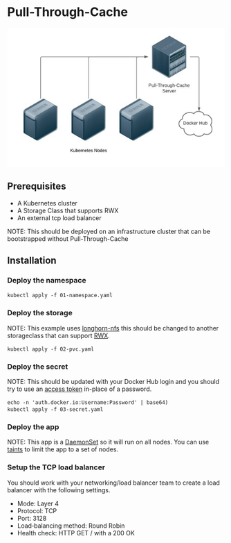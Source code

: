 # Pull-Through-Cache

![Diagram](diagram.png)

## Prerequisites​

- A Kubernetes cluster​
- A Storage Class that supports RWX​
- An external tcp load balancer​

NOTE: This should be deployed on an infrastructure cluster that can be bootstrapped without Pull-Through-Cache

## Installation

### Deploy the namespace

```
kubectl apply -f 01-namespace.yaml
```

### Deploy the storage

NOTE: This example uses [longhorn-nfs](https://longhorn.io/docs/1.0.2/advanced-resources/rwx-workloads/) this should be changed to another storageclass that can support [RWX](https://kubernetes.io/docs/concepts/storage/persistent-volumes/#access-modes).

```
kubectl apply -f 02-pvc.yaml
```

### Deploy the secret

NOTE: This should be updated with your Docker Hub login and you should try to use an [access token](https://docs.docker.com/docker-hub/access-tokens/) in-place of a password.

```
echo -n 'auth.docker.io:Username:Password' | base64)
kubectl apply -f 03-secret.yaml
```

### Deploy the app

NOTE: This app is a [DaemonSet](https://kubernetes.io/docs/concepts/workloads/controllers/daemonset/) so it will run on all nodes. You can use [taints](https://kubernetes.io/docs/concepts/workloads/controllers/daemonset/#taints-and-tolerations) to limit the app to a set of nodes.

### Setup the TCP load balancer

You should work with your networking/load balancer team to create a load balancer with the following settings.

- Mode: Layer 4
- Protocol: TCP
- Port: 3128
- Load‑balancing method: Round Robin
- Health check: HTTP GET / with a 200 OK
